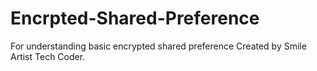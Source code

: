 # Encrpted-Shared-Preference
For understanding basic encrypted shared preference
Created by Smile Artist Tech Coder.
